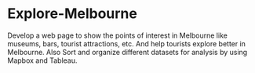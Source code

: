 # Explore-Melbourne
Develop a web page to show the points of interest in Melbourne like museums, bars, tourist attractions, etc. And help tourists explore better in Melbourne. Also Sort and organize different datasets for analysis by using Mapbox and Tableau.
